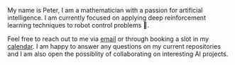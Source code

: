 My name is Peter, I am a mathematician with a passion for artificial intelligence. I am currently focused on applying deep reinforcement learning techniques to robot control problems 🤖.

Feel free to reach out to me via [email](mailto:peterdavidfagan@gmail.com) or through booking a slot in my [calendar](https://calendly.com/peterdavidfagan). I am happy to answer any questions on my current repositories and I am also open the possiblity of collaborating on interesting AI projects. 
